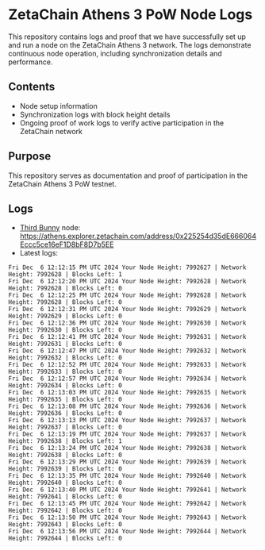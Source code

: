 # ZetaChain Athens 3 PoW Node Logs
This repository contains logs and proof that we have successfully set up and run a node on the ZetaChain Athens 3 network. The logs demonstrate continuous node operation, including synchronization details and performance.

## Contents
- Node setup information
- Synchronization logs with block height details
- Ongoing proof of work logs to verify active participation in the ZetaChain network

## Purpose
This repository serves as documentation and proof of participation in the ZetaChain Athens 3 PoW testnet.

## Logs

- [Third Bunny](https://thirdbunny.xyz/) node: https://athens.explorer.zetachain.com/address/0x225254d35dE666064Eccc5ce16eF1D8bF8D7b5EE
- Latest logs:
```
Fri Dec  6 12:12:15 PM UTC 2024 Your Node Height: 7992627 | Network Height: 7992628 | Blocks Left: 1
Fri Dec  6 12:12:20 PM UTC 2024 Your Node Height: 7992628 | Network Height: 7992628 | Blocks Left: 0
Fri Dec  6 12:12:25 PM UTC 2024 Your Node Height: 7992628 | Network Height: 7992628 | Blocks Left: 0
Fri Dec  6 12:12:31 PM UTC 2024 Your Node Height: 7992629 | Network Height: 7992629 | Blocks Left: 0
Fri Dec  6 12:12:36 PM UTC 2024 Your Node Height: 7992630 | Network Height: 7992630 | Blocks Left: 0
Fri Dec  6 12:12:41 PM UTC 2024 Your Node Height: 7992631 | Network Height: 7992631 | Blocks Left: 0
Fri Dec  6 12:12:47 PM UTC 2024 Your Node Height: 7992632 | Network Height: 7992632 | Blocks Left: 0
Fri Dec  6 12:12:52 PM UTC 2024 Your Node Height: 7992633 | Network Height: 7992633 | Blocks Left: 0
Fri Dec  6 12:12:57 PM UTC 2024 Your Node Height: 7992634 | Network Height: 7992634 | Blocks Left: 0
Fri Dec  6 12:13:03 PM UTC 2024 Your Node Height: 7992635 | Network Height: 7992635 | Blocks Left: 0
Fri Dec  6 12:13:08 PM UTC 2024 Your Node Height: 7992636 | Network Height: 7992636 | Blocks Left: 0
Fri Dec  6 12:13:13 PM UTC 2024 Your Node Height: 7992637 | Network Height: 7992637 | Blocks Left: 0
Fri Dec  6 12:13:19 PM UTC 2024 Your Node Height: 7992637 | Network Height: 7992638 | Blocks Left: 1
Fri Dec  6 12:13:24 PM UTC 2024 Your Node Height: 7992638 | Network Height: 7992638 | Blocks Left: 0
Fri Dec  6 12:13:29 PM UTC 2024 Your Node Height: 7992639 | Network Height: 7992639 | Blocks Left: 0
Fri Dec  6 12:13:35 PM UTC 2024 Your Node Height: 7992640 | Network Height: 7992640 | Blocks Left: 0
Fri Dec  6 12:13:40 PM UTC 2024 Your Node Height: 7992641 | Network Height: 7992641 | Blocks Left: 0
Fri Dec  6 12:13:45 PM UTC 2024 Your Node Height: 7992642 | Network Height: 7992642 | Blocks Left: 0
Fri Dec  6 12:13:50 PM UTC 2024 Your Node Height: 7992643 | Network Height: 7992643 | Blocks Left: 0
Fri Dec  6 12:13:56 PM UTC 2024 Your Node Height: 7992644 | Network Height: 7992644 | Blocks Left: 0
```
